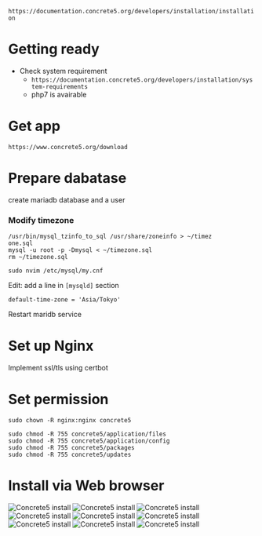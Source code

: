 
`https://documentation.concrete5.org/developers/installation/installation`

# Getting ready

- Check system requirement
    - `https://documentation.concrete5.org/developers/installation/system-requirements`
    - php7 is avairable

# Get app

`https://www.concrete5.org/download`

# Prepare dabatase

create mariadb database and a user

### Modify timezone

```
/usr/bin/mysql_tzinfo_to_sql /usr/share/zoneinfo > ~/timez
one.sql
mysql -u root -p -Dmysql < ~/timezone.sql
rm ~/timezone.sql
```

```
sudo nvim /etc/mysql/my.cnf
```

Edit: add a line in `[mysqld]` section

`default-time-zone = 'Asia/Tokyo'`

Restart maridb service

# Set up Nginx

Implement ssl/tls using certbot

# Set permission

```
sudo chown -R nginx:nginx concrete5

sudo chmod -R 755 concrete5/application/files
sudo chmod -R 755 concrete5/application/config
sudo chmod -R 755 concrete5/packages
sudo chmod -R 755 concrete5/updates
```

# Install via Web browser

![Concrete5 install](assets/concrete5-install-01.png "")
![Concrete5 install](assets/concrete5-install-02.png "")
![Concrete5 install](assets/concrete5-install-03.png "")
![Concrete5 install](assets/concrete5-install-04.png "")
![Concrete5 install](assets/concrete5-install-05.png "")
![Concrete5 install](assets/concrete5-install-06.png "")
![Concrete5 install](assets/concrete5-install-07.png "")
![Concrete5 install](assets/concrete5-install-08.png "")
![Concrete5 install](assets/concrete5-install-09.png "")
